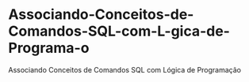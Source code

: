 # Associando-Conceitos-de-Comandos-SQL-com-L-gica-de-Programa-o
Associando Conceitos de Comandos SQL com Lógica de Programação
